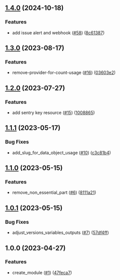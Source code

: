 ## [1.4.0](https://github.com/justtrackio/terraform-sentry-project/compare/v1.3.0...v1.4.0) (2024-10-18)


### Features

* add issue alert and webhook ([#58](https://github.com/justtrackio/terraform-sentry-project/issues/58)) ([8c61387](https://github.com/justtrackio/terraform-sentry-project/commit/8c613879d77a6473cc59b2f50ae595b225c334e6))

## [1.3.0](https://github.com/justtrackio/terraform-sentry-project/compare/v1.2.0...v1.3.0) (2023-08-17)


### Features

* remove-provider-for-count-usage ([#16](https://github.com/justtrackio/terraform-sentry-project/issues/16)) ([03603e2](https://github.com/justtrackio/terraform-sentry-project/commit/03603e2715afa8ae0079a4ff370e6c2de4b4378b))

## [1.2.0](https://github.com/justtrackio/terraform-sentry-project/compare/v1.1.1...v1.2.0) (2023-07-27)


### Features

* add sentry key resource ([#15](https://github.com/justtrackio/terraform-sentry-project/issues/15)) ([1008865](https://github.com/justtrackio/terraform-sentry-project/commit/10088653b7b3cf8aaeba47127c0405b1aff30032))

## [1.1.1](https://github.com/justtrackio/terraform-sentry-project/compare/v1.1.0...v1.1.1) (2023-05-17)


### Bug Fixes

* add_slug_for_data_object_usage ([#10](https://github.com/justtrackio/terraform-sentry-project/issues/10)) ([c3c81b4](https://github.com/justtrackio/terraform-sentry-project/commit/c3c81b47d1c177ae4aea8b87b886097f182e2587))

## [1.1.0](https://github.com/justtrackio/terraform-sentry-project/compare/v1.0.1...v1.1.0) (2023-05-15)


### Features

* remove_non_essential_part ([#6](https://github.com/justtrackio/terraform-sentry-project/issues/6)) ([8111a21](https://github.com/justtrackio/terraform-sentry-project/commit/8111a211dbdec809500ed6d8d1a06f594030fd3d))

## [1.0.1](https://github.com/justtrackio/terraform-sentry-project/compare/v1.0.0...v1.0.1) (2023-05-15)


### Bug Fixes

* adjust_versions_variables_outputs ([#7](https://github.com/justtrackio/terraform-sentry-project/issues/7)) ([57df4ff](https://github.com/justtrackio/terraform-sentry-project/commit/57df4ff4bec052326f929705156581f897b1fc30))

## 1.0.0 (2023-04-27)


### Features

* create_module ([#1](https://github.com/justtrackio/terraform-sentry-project/issues/1)) ([47feca7](https://github.com/justtrackio/terraform-sentry-project/commit/47feca7ad89768b61bf4145454220e4afb4bb458))
